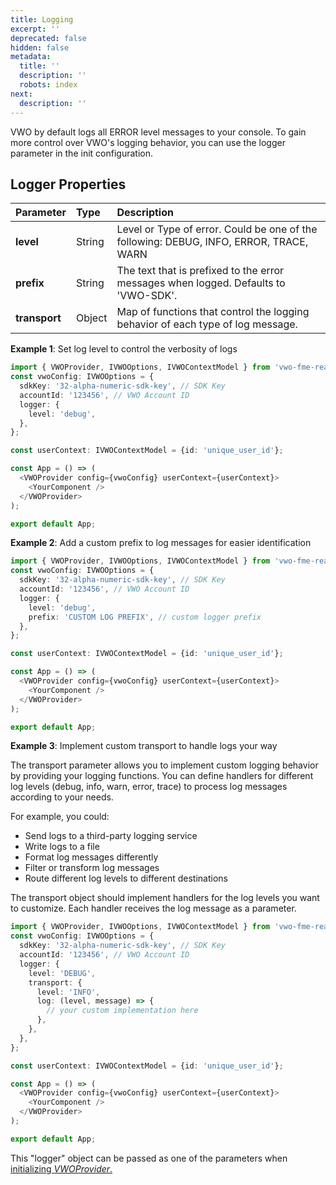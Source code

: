 ```yaml
---
title: Logging
excerpt: ''
deprecated: false
hidden: false
metadata:
  title: ''
  description: ''
  robots: index
next:
  description: ''
---
```

VWO by default logs all ERROR level messages to your console. To gain more control over VWO's logging behavior, you can use the logger parameter in the init configuration.

## Logger Properties

| Parameter     | Type   | Description                                                                            |
| :------------ | :----- | :------------------------------------------------------------------------------------- |
| **level**     | String | Level or Type of error. Could be one of the following: DEBUG, INFO, ERROR, TRACE, WARN |
| **prefix**    | String | The text that is prefixed to the error messages when logged. Defaults to 'VWO-SDK'.    |
| **transport** | Object | Map of functions that control the logging behavior of each type of log message.        |

**Example 1**: Set log level to control the verbosity of logs

```typescript
import { VWOProvider, IVWOOptions, IVWOContextModel } from 'vwo-fme-react-sdk';
const vwoConfig: IVWOOptions = {
  sdkKey: '32-alpha-numeric-sdk-key', // SDK Key
  accountId: '123456', // VWO Account ID
  logger: {
    level: 'debug',
  },
};

const userContext: IVWOContextModel = {id: 'unique_user_id'};

const App = () => (
  <VWOProvider config={vwoConfig} userContext={userContext}>
    <YourComponent />
  </VWOProvider>
);

export default App;
```

**Example 2**: Add a custom prefix to log messages for easier identification

```typescript
import { VWOProvider, IVWOOptions, IVWOContextModel } from 'vwo-fme-react-sdk';
const vwoConfig: IVWOOptions = {
  sdkKey: '32-alpha-numeric-sdk-key', // SDK Key
  accountId: '123456', // VWO Account ID
  logger: {
    level: 'debug',
    prefix: 'CUSTOM LOG PREFIX', // custom logger prefix
  },
};

const userContext: IVWOContextModel = {id: 'unique_user_id'};

const App = () => (
  <VWOProvider config={vwoConfig} userContext={userContext}>
    <YourComponent />
  </VWOProvider>
);

export default App;
```

**Example 3**: Implement custom transport to handle logs your way

The transport parameter allows you to implement custom logging behavior by providing your logging functions. You can define handlers for different log levels (debug, info, warn, error, trace) to process log messages according to your needs.

For example, you could:

* Send logs to a third-party logging service
* Write logs to a file
* Format log messages differently
* Filter or transform log messages
* Route different log levels to different destinations

The transport object should implement handlers for the log levels you want to customize. Each handler receives the log message as a parameter.

```typescript
import { VWOProvider, IVWOOptions, IVWOContextModel } from 'vwo-fme-react-sdk';
const vwoConfig: IVWOOptions = {
  sdkKey: '32-alpha-numeric-sdk-key', // SDK Key
  accountId: '123456', // VWO Account ID
  logger: {
    level: 'DEBUG',
    transport: {
      level: 'INFO',
      log: (level, message) => {
        // your custom implementation here
      },
    },
  },
};

const userContext: IVWOContextModel = {id: 'unique_user_id'};

const App = () => (
  <VWOProvider config={vwoConfig} userContext={userContext}>
    <YourComponent />
  </VWOProvider>
);

export default App;
```

This "logger" object can be passed as one of the parameters when [initializing *VWOProvider*.](https://dash.readme.com/project/vwo/v2/docs/fme-react-initialization)
